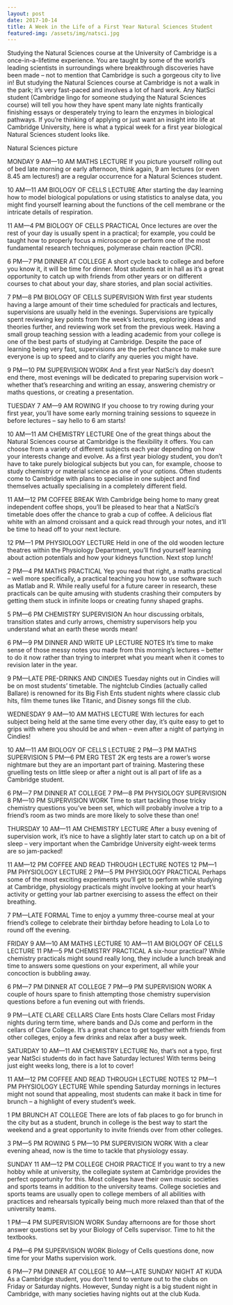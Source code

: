 ```yaml
---
layout: post
date: 2017-10-14
title: A Week in the Life of a First Year Natural Sciences Student
featured-img: /assets/img/natsci.jpg
---
```

Studying the Natural Sciences course at the University of Cambridge is a once-in-a-lifetime experience. You are taught by some of the world’s leading scientists in surroundings where breakthrough discoveries have been made – not to mention that Cambridge is such a gorgeous city to live in! But studying the Natural Sciences course at Cambridge is not a walk in the park; it’s very fast-paced and involves a lot of hard work. Any NatSci student (Cambridge lingo for someone studying the Natural Sciences course) will tell you how they have spent many late nights frantically finishing essays or desperately trying to learn the enzymes in biological pathways. If you’re thinking of applying or just want an insight into life at Cambridge University, here is what a typical week for a first year biological Natural Sciences student looks like.

Natural Sciences picture

MONDAY
9 AM—10 AM MATHS LECTURE
If you picture yourself rolling out of bed late morning or early afternoon, think again, 9 am lectures (or even 8.45 am lectures!) are a regular occurrence for a Natural Sciences student.

10 AM—11 AM BIOLOGY OF CELLS LECTURE
After starting the day learning how to model biological populations or using statistics to analyse data, you might find yourself learning about the functions of the cell membrane or the intricate details of respiration.

11 AM—4 PM BIOLOGY OF CELLS PRACTICAL
Once lectures are over the rest of your day is usually spent in a practical; for example, you could be taught how to properly focus a microscope or perform one of the most fundamental research techniques, polymerase chain reaction (PCR).

6 PM—7 PM DINNER AT COLLEGE
A short cycle back to college and before you know it, it will be time for dinner. Most students eat in hall as it’s a great opportunity to catch up with friends from other years or on different courses to chat about your day, share stories, and plan social activities.

7 PM—8 PM BIOLOGY OF CELLS SUPERVISION
With first year students having a large amount of their time scheduled for practicals and lectures, supervisions are usually held in the evenings. Supervisions are typically spent reviewing key points from the week’s lectures, exploring ideas and theories further, and reviewing work set from the previous week. Having a small group teaching session with a leading academic from your college is one of the best parts of studying at Cambridge. Despite the pace of learning being very fast, supervisions are the perfect chance to make sure everyone is up to speed and to clarify any queries you might have.

9 PM—10 PM SUPERVISION WORK
And a first year NatSci’s day doesn’t end there, most evenings will be dedicated to preparing supervision work – whether that’s researching and writing an essay, answering chemistry or maths questions, or creating a presentation.



TUESDAY
7 AM—9 AM ROWING
If you choose to try rowing during your first year, you’ll have some early morning training sessions to squeeze in before lectures – say hello to 6 am starts!

10 AM—11 AM CHEMISTRY LECTURE
One of the great things about the Natural Sciences course at Cambridge is the flexibility it offers. You can choose from a variety of different subjects each year depending on how your interests change and evolve. As a first year biology student, you don’t have to take purely biological subjects but you can, for example, choose to study chemistry or material science as one of your options. Often students come to Cambridge with plans to specialise in one subject and find themselves actually specialising in a completely different field.

11 AM—12 PM COFFEE BREAK
With Cambridge being home to many great independent coffee shops, you’ll be pleased to hear that a NatSci’s timetable does offer the chance to grab a cup of coffee. A delicious flat white with an almond croissant and a quick read through your notes, and it’ll be time to head off to your next lecture.

12 PM—1 PM PHYSIOLOGY LECTURE
Held in one of the old wooden lecture theatres within the Physiology Department, you’ll find yourself learning about action potentials and how your kidneys function. Next stop lunch!

2 PM—4 PM MATHS PRACTICAL
Yep you read that right, a maths practical – well more specifically, a practical teaching you how to use software such as Matlab and R. While really useful for a future career in research, these practicals can be quite amusing with students crashing their computers by getting them stuck in infinite loops or creating funny shaped graphs.

5 PM—6 PM CHEMISTRY SUPERVISION
An hour discussing orbitals, transition states and curly arrows, chemistry supervisors help you understand what an earth these words mean!

6 PM—9 PM DINNER AND WRITE UP LECTURE NOTES
It’s time to make sense of those messy notes you made from this morning’s lectures – better to do it now rather than trying to interpret what you meant when it comes to revision later in the year.

9 PM—LATE PRE-DRINKS AND CINDIES
Tuesday nights out in Cindies will be on most students’ timetable. The nightclub Cindies (actually called Ballare) is renowned for its Big Fish Ents student nights where classic club hits, film theme tunes like Titanic, and Disney songs fill the club.



WEDNESDAY
9 AM—10 AM MATHS LECTURE
With lectures for each subject being held at the same time every other day, it’s quite easy to get to grips with where you should be and when – even after a night of partying in Cindies!

10 AM—11 AM BIOLOGY OF CELLS LECTURE
2 PM—3 PM MATHS SUPERVISION
5 PM—6 PM ERG TEST
2K erg tests are a rower’s worse nightmare but they are an important part of training. Mastering these gruelling tests on little sleep or after a night out is all part of life as a Cambridge student.

6 PM—7 PM DINNER AT COLLEGE
7 PM—8 PM PHYSIOLOGY SUPERVISION
8 PM—10 PM SUPERVISION WORK
Time to start tackling those tricky chemistry questions you’ve been set, which will probably involve a trip to a friend’s room as two minds are more likely to solve these than one!



THURSDAY
10 AM—11 AM CHEMISTRY LECTURE
After a busy evening of supervision work, it’s nice to have a slightly later start to catch up on a bit of sleep – very important when the Cambridge University eight-week terms are so jam-packed!

11 AM—12 PM COFFEE AND READ THROUGH LECTURE NOTES
12 PM—1 PM PHYSIOLOGY LECTURE
2 PM—5 PM PHYSIOLOGY PRACTICAL
Perhaps some of the most exciting experiments you’ll get to perform while studying at Cambridge, physiology practicals might involve looking at your heart’s activity or getting your lab partner exercising to assess the effect on their breathing.

7 PM—LATE FORMAL
Time to enjoy a yummy three-course meal at your friend’s college to celebrate their birthday before heading to Lola Lo to round off the evening.



FRIDAY
9 AM—10 AM MATHS LECTURE
10 AM—11 AM BIOLOGY OF CELLS LECTURE
11 PM—5 PM CHEMISTRY PRACTICAL
A six-hour practical? While chemistry practicals might sound really long, they include a lunch break and time to answers some questions on your experiment, all while your concoction is bubbling away.

6 PM—7 PM DINNER AT COLLEGE
7 PM—9 PM SUPERVISION WORK
A couple of hours spare to finish attempting those chemistry supervision questions before a fun evening out with friends.

9 PM—LATE CLARE CELLARS
Clare Ents hosts Clare Cellars most Friday nights during term time, where bands and DJs come and perform in the cellars of Clare College. It’s a great chance to get together with friends from other colleges, enjoy a few drinks and relax after a busy week.



SATURDAY
10 AM—11 AM CHEMISTRY LECTURE
No, that’s not a typo, first year NatSci students do in fact have Saturday lectures! With terms being just eight weeks long, there is a lot to cover!

11 AM—12 PM COFFEE AND READ THROUGH LECTURE NOTES
12 PM—1 PM PHYSIOLOGY LECTURE
While spending Saturday mornings in lectures might not sound that appealing, most students can make it back in time for brunch – a highlight of every student’s week.

1 PM BRUNCH AT COLLEGE
There are lots of fab places to go for brunch in the city but as a student, brunch in college is the best way to start the weekend and a great opportunity to invite friends over from other colleges.

3 PM—5 PM ROWING
5 PM—10 PM SUPERVISION WORK
With a clear evening ahead, now is the time to tackle that physiology essay.



SUNDAY
11 AM—12 PM COLLEGE CHOIR PRACTICE
If you want to try a new hobby while at university, the collegiate system at Cambridge provides the perfect opportunity for this. Most colleges have their own music societies and sports teams in addition to the university teams. College societies and sports teams are usually open to college members of all abilities with practices and rehearsals typically being much more relaxed than that of the university teams.

1 PM—4 PM SUPERVISION WORK
Sunday afternoons are for those short answer questions set by your Biology of Cells supervisor. Time to hit the textbooks.

4 PM—6 PM SUPERVISION WORK
Biology of Cells questions done, now time for your Maths supervision work.

6 PM—7 PM DINNER AT COLLEGE
10 AM—LATE SUNDAY NIGHT AT KUDA
As a Cambridge student, you don’t tend to venture out to the clubs on Friday or Saturday nights. However, Sunday night is a big student night in Cambridge, with many societies having nights out at the club Kuda.
